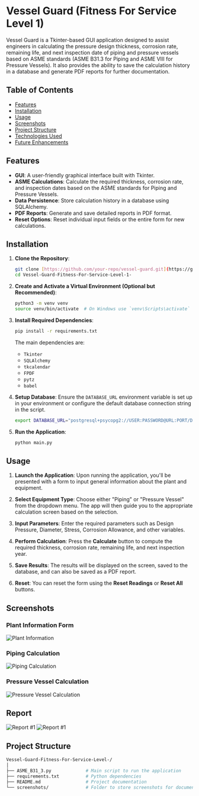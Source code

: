 # Vessel Guard (Fitness For Service Level 1)

Vessel Guard is a Tkinter-based GUI application designed to assist engineers in calculating the pressure design thickness, corrosion rate, remaining life, and next inspection date of piping and pressure vessels based on ASME standards (ASME B31.3 for Piping and ASME VIII for Pressure Vessels). It also provides the ability to save the calculation history in a database and generate PDF reports for further documentation.

## Table of Contents
- [Features](#features)
- [Installation](#installation)
- [Usage](#usage)
- [Screenshots](#screenshots)
- [Project Structure](#project-structure)
- [Technologies Used](#technologies-used)
- [Future Enhancements](#future-enhancements)

## Features
- **GUI**: A user-friendly graphical interface built with Tkinter.
- **ASME Calculations**: Calculate the required thickness, corrosion rate, and inspection dates based on the ASME standards for Piping and Pressure Vessels.
- **Data Persistence**: Store calculation history in a database using SQLAlchemy.
- **PDF Reports**: Generate and save detailed reports in PDF format.
- **Reset Options**: Reset individual input fields or the entire form for new calculations.

## Installation

1. **Clone the Repository**:
    ```bash
    git clone [https://github.com/your-repo/vessel-guard.git](https://github.com/ahmed-hesham07/Vessel-Guard-Fitness-For-Service-Level-1-.git)
    cd Vessel-Guard-Fitness-For-Service-Level-1-
    ```

2. **Create and Activate a Virtual Environment (Optional but Recommended)**:
    ```bash
    python3 -m venv venv
    source venv/bin/activate  # On Windows use `venv\Scripts\activate`
    ```

3. **Install Required Dependencies**:
    ```bash
    pip install -r requirements.txt
    ```

    The main dependencies are:
    - `Tkinter`
    - `SQLAlchemy`
    - `tkcalendar`
    - `FPDF`
    - `pytz`
    - `babel`

4. **Setup Database**:
    Ensure the `DATABASE_URL` environment variable is set up in your environment or configure the default database connection string in the script.

    ```bash
    export DATABASE_URL="postgresql+psycopg2://USER:PASSWORD@URL:PORT/DATABASENAME" 
    ```

5. **Run the Application**:
    ```bash
    python main.py
    ```

## Usage

1. **Launch the Application**:
    Upon running the application, you'll be presented with a form to input general information about the plant and equipment.
   
2. **Select Equipment Type**:
    Choose either "Piping" or "Pressure Vessel" from the dropdown menu. The app will then guide you to the appropriate calculation screen based on the selection.

3. **Input Parameters**:
    Enter the required parameters such as Design Pressure, Diameter, Stress, Corrosion Allowance, and other variables.

4. **Perform Calculation**:
    Press the **Calculate** button to compute the required thickness, corrosion rate, remaining life, and next inspection year.

5. **Save Results**:
    The results will be displayed on the screen, saved to the database, and can also be saved as a PDF report.

6. **Reset**:
    You can reset the form using the **Reset Readings** or **Reset All** buttons.

## Screenshots

### Plant Information Form
![Plant Information](screenshots/plant_info.png)

### Piping Calculation
![Piping Calculation](screenshots/piping_calculation.png)

### Pressure Vessel Calculation
![Pressure Vessel Calculation](screenshots/pv_calculation.png)

## Report
![Report #1](screenshots/page-1.jpg)
![Report #1](screenshots/page-2.jpg)


## Project Structure

```bash
Vessel-Guard-Fitness-For-Service-Level-/
│
├── ASME_B31_3.py             # Main script to run the application
├── requirements.txt          # Python dependencies
├── README.md                 # Project documentation
└── screenshots/              # Folder to store screenshots for documentation
